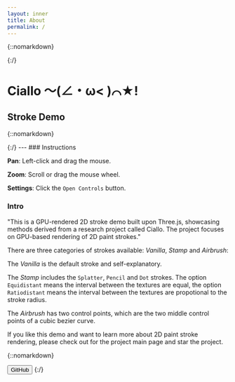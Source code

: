 ```yaml
---
layout: inner
title: About
permalink: /
---
```


{::nomarkdown}

<script async src="https://unpkg.com/es-module-shims@1.6.3/dist/es-module-shims.js"></script>
<script type="importmap">
{
    "imports": {
    "three": "https://unpkg.com/three@0.154.0/build/three.module.js",
    "three/addons/": "https://unpkg.com/three@0.154.0/examples/jsm/"
    }
}
</script>
<script id="vertexShader" type="x-shader/x-vertex">
  precision mediump float;
  precision mediump int;
  
  uniform mat4 modelViewMatrix;
  uniform mat4 projectionMatrix;
  
  in vec2 position0;
  in float radius0;
  in float summedLength0;
  in vec2 position1;
  in float radius1;
  in float summedLength1;
  
  
  out vec2 p;
  flat out vec2 p0;
  flat out float r0;
  flat out float l0;
  flat out vec2 p1;
  flat out float r1;
  flat out float l1;
  
  void main()	{
      r0 = radius0;
      r1 = radius1;
      p0 = position0;
      p1 = position1;
      l0 = summedLength0;
      l1 = summedLength1;
      vec2 tangentDirection = normalize(position1 - position0);
      vec2 normalDirection = vec2(-tangentDirection.y, tangentDirection.x);
      float cosTheta = (r0 - r1)/distance(p0, p1); // theta is the angle stroke tilt.
      if(abs(cosTheta) >= 1.0) return;
      
      vec2[] offsetSigns = vec2[](
          vec2(-1.0, -1.0),
          vec2(-1.0, 1.0), 
          vec2(1.0,  1.0),
          vec2(1.0,  -1.0));
      vec2 offsetSign = offsetSigns[gl_VertexID];
  
      vec2[] polylineVertexPositions = vec2[](position0, position0, position1, position1);
      vec2 pos = polylineVertexPositions[gl_VertexID];
      
      float radius = vec4(radius0, radius0, radius1, radius1)[gl_VertexID];
  
      float tanHalfTheta = sqrt((1.0+cosTheta) / (1.0-cosTheta));
      float cotHalfTheta = 1.0 / tanHalfTheta;
      float normalTanValue = vec4(tanHalfTheta, tanHalfTheta, cotHalfTheta, cotHalfTheta)[gl_VertexID];
      if(normalTanValue > 10.0 || normalTanValue < 0.1) return;
  
      vec2 trapzoidVertexPosition = pos + 
          offsetSign.x * radius * tangentDirection + 
          offsetSign.y * radius * normalDirection * normalTanValue;
      p = trapzoidVertexPosition;
      
      gl_Position = projectionMatrix * modelViewMatrix * vec4(trapzoidVertexPosition, 0.0, 1.0);
  }
</script>

<script id="fragmentShader" type="x-shader/x-fragment">

    precision mediump float;
    precision mediump int;
    
    in vec2 p;
    flat in vec2 p0;
    flat in float r0;
    flat in float l0;
    flat in vec2 p1;
    flat in float r1;
    flat in float l1;
    
    // Common
    uniform int type;
    const int Vanilla = 0, Stamp = 1, Airbrush = 2;
    uniform vec3 color;
    uniform float alpha;
    // Stamp
    uniform mediump sampler2D footprint;
    uniform float stampInterval;
    uniform float noiseFactor;
    uniform float rotationFactor;
    uniform int stampMode;
    const int EquiDistance = 0, RatioDistance = 1;
    float x2n(float x);
    float n2x(float n);
    mat2 rotate(float angle);
    // Airbrush
    uniform mediump sampler2D gradient;
    float sampleGraident(float distance){ return texture(gradient, vec2(distance, 0.0)).r; }
    
    // Output
    out vec4 outColor;
    
    // Noise helper functions from _The Book of Shader_.
    float random (in vec2 st);
    float noise (in vec2 st);
    float fbm (in vec2 st);
    
    void main()	{
        vec2 tangent = normalize(p1 - p0);
        vec2 normal = vec2(-tangent.y, tangent.x);
    
        float len = distance(p1, p0);
        vec2 pLocal = vec2(dot(p-p0, tangent), dot(p-p0, normal));
        vec2 p0Local = vec2(0, 0);
        vec2 p1Local = vec2(len, 0);
    
        float cosTheta = (r0 - r1)/len;
        float d0 = distance(p, p0);
        float d0cos = pLocal.x / d0;
        float d1 = distance(p, p1);
        float d1cos = (pLocal.x - len) / d1;
    
        // remove corners
        if(d0cos < cosTheta && d0 > r0) discard;
        if(d1cos > cosTheta && d1 > r1) discard;
        
        // Type specific parts
        if(type == Vanilla){
            if(d0 < r0 && d1 < r1) discard;
            float A = (d0 < r0 || d1 < r1) ? 1.0 - sqrt(1.0 - alpha) : alpha;
            outColor = vec4(color, A);
            return;
        }
        
        if(type == Stamp){
            // Two roots of the quadratic polynomial are frontedge and backedge
            // formulas from SIGGRAPH 2022 Talk - A Fast & Robust Solution for Cubic & Higher-Order Polynomials
            float a, b, c, delta;
            a = 1.0 - pow(cosTheta, 2.0);
            b = 2.0 * (r0 * cosTheta - pLocal.x);
            c = pow(pLocal.x, 2.0) + pow(pLocal.y, 2.0) - pow(r0, 2.0);
            delta = pow(b, 2.0) - 4.0*a*c;
            if(delta <= 0.0) discard; // This should never happen.
            
            float tempMathBlock = b + sign(b) * sqrt(delta);
            float x1 = -2.0 * c / tempMathBlock;
            float x2 = -tempMathBlock / (2.0*a);
            float frontEdge = x1 <= x2 ? x1 : x2;
            float backEdge = x1 > x2 ? x1 : x2;
    
            float summedIndex = l0/stampInterval;
            float startIndex, endIndex;
            if (frontEdge <= 0.0){
                startIndex = ceil(summedIndex);
            }
            else{
                startIndex = ceil(summedIndex + x2n(frontEdge));
            }
            endIndex = l1/stampInterval;
            float backIndex = x2n(backEdge) + summedIndex;
            endIndex = endIndex < backIndex ? endIndex : backIndex;
            if(startIndex > endIndex) discard;
    
            int MAX_i = 128; float currIndex = startIndex;
            float A = 0.0;
            for(int i = 0; i < MAX_i; i++){
                float currStampLocalX = n2x(currIndex - summedIndex);
                
                vec2 pToStamp = pLocal - vec2(currStampLocalX, 0.0);
                float angle = rotationFactor*radians(360.0*fract(sin(summedIndex+currIndex)*1.0));
                pToStamp *= rotate(angle);
    
                float r = r0 - cosTheta * currStampLocalX;
                vec2 textureCoordinate = (pToStamp/r + 1.0)/2.0;
                float opacity = texture(footprint, textureCoordinate).a;
                opacity = clamp(opacity - noiseFactor*fbm(textureCoordinate*50.0), 0.0, 1.0) * alpha;
                A = A * (1.0-opacity) + opacity;
    
                currIndex += 1.0;
                if(currIndex > endIndex) break;
            }
            if(A < 1e-4) discard;
            outColor = vec4(color, A);
            return;
        }
    
        if(type == Airbrush){
            float tanTheta = sqrt(1.0 - cosTheta*cosTheta)/cosTheta;
            float mid = pLocal.x - abs(pLocal.y)/tanTheta;
            float A = alpha;
            float transparency0 = d0 > r0 ? 1.0:sqrt(1.0 - A*sampleGraident(d0/r0));
            float transparency1 = d1 > r1 ? 1.0:sqrt(1.0 - A*sampleGraident(d1/r1));
            float transparency;
    
            if(mid <= 0.0){
                transparency = transparency0/transparency1;
            }
            if(mid > 0.0 && mid < len){
                float r = (mid * r1 + (len - mid) * r0)/len;
                float dr = distance(pLocal, vec2(mid, 0))/r;
                transparency = (1.0 - A*sampleGraident(dr))/transparency0/transparency1;
            }
            if(mid >= len){
                transparency = transparency1/transparency0;
            }
    
            outColor = vec4(color, 1.0 - transparency);
        }
        return;
    }
    
    float x2n(float x){
        if(stampMode == EquiDistance) return x / stampInterval;
        if(stampMode == RatioDistance){
            float L = distance(p0, p1);
            if(r0 == r1) return x/(stampInterval*r0);
            else return -L / stampInterval / (r0 - r1) * log(1.0 - (1.0 - r1/r0)/L * x);
        }
    }
    
    float n2x(float n){
        if(stampMode == EquiDistance) return n * stampInterval;
        if(stampMode == RatioDistance){
            float L = distance(p0, p1);
            if(r0 == r1) return n * stampInterval * r0;
            else return L * (1.0-exp(-(r0-r1)*n*stampInterval/L)) / (1.0-r1/r0);
        }
    }
    
    mat2 rotate(float angle){
        return mat2(cos(angle), -sin(angle), sin(angle), cos(angle));
    }
    
    // ----------------------------------------------------------------------------------
    float random (in vec2 st) {
        return fract(sin(dot(st.xy,
                            vec2(12.9898,78.233)))*
            43758.5453123);
    }
    
    float noise (in vec2 st) {
        vec2 i = floor(st);
        vec2 f = fract(st);
    
        // Four corners in 2D of a tile
        float a = random(i);
        float b = random(i + vec2(1.0, 0.0));
        float c = random(i + vec2(0.0, 1.0));
        float d = random(i + vec2(1.0, 1.0));
    
        vec2 u = f * f * (3.0 - 2.0 * f);
    
        return mix(a, b, u.x) +
                (c - a)* u.y * (1.0 - u.x) +
                (d - b) * u.x * u.y;
    }
    
    #define OCTAVES 6
    float fbm (in vec2 st) {
        // Initial values
        float value = 0.0;
        float amplitude = .5;
        float frequency = 0.;
        //
        // Loop of octaves
        for (int i = 0; i < OCTAVES; i++) {
            value += amplitude * noise(st);
            st *= 2.;
            amplitude *= .5;
        }
        return value;
    }
</script>
{:/}


# Ciallo ～(∠・ω< )⌒★!

## Stroke Demo
{::nomarkdown}
<style>
  canvas { width: inherit; position: relative; top: 0;}
</style>
<div id='canvas-holder' style="position: relative;">
  <div id="dat-gui-holder" style="position: absolute; top: 0em; left: 0em; z-index: 1;"></div>
</div>
{:/}
---
### Instructions

**Pan**: Left-click and drag the mouse.

**Zoom**: Scroll or drag the mouse wheel.

**Settings**: Click the `Open Controls` button.

### Intro

"This is a GPU-rendered 2D stroke demo built upon Three.js, showcasing methods derived from a research project called Ciallo. The project focuses on GPU-based rendering of 2D paint strokes."

There are three categories of strokes available: _Vanilla_, _Stamp_ and _Airbrush_:

The _Vanilla_ is the default stroke and self-explanatory.

The _Stamp_ includes the `Splatter`, `Pencil` and `Dot` strokes. The option `Equidistant` means the interval between the textures are equal,
the option `Ratiodistant` means the interval between the textures are propotional to the stroke radius.

The _Airbrush_ has two control points, which are the two middle control points of a cubic bezier curve.

If you like this demo and want to learn more about 2D paint stroke rendering, please check out for the project main page and star the project.

{::nomarkdown}
<script type="module" src="js/main.js"></script>
<a href="https://github.com/ShenCiao/Ciallo"><button class="btn btn-default btn-lg"><i class="fa fa-github fa-lg"></i>GitHub</button></a>
{:/}